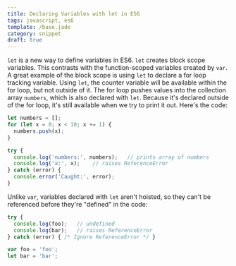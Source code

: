```yaml
---
title: Declaring Variables with let in ES6
tags: javascript, es6
template: /base.jade
category: snippet
draft: true
---
```


`let` is a new way to define variables in ES6. `let` creates block scope variables. This contrasts with the function-scoped variables created by `var`. A great example of the block scope is using `let` to declare a for loop tracking variable. Using `let`, the counter variable will be available within the for loop, but not outside of it. The for loop pushes values into the collection array `numbers`, which is also declared with `let`. Because it's declared outside of the for loop, it's still available when we try to print it out. Here's the code:

```javascript
let numbers = [];
for (let x = 0; x < 10; x += 1) {
  numbers.push(x);
}

try {
  console.log('numbers:', numbers);   // prints array of numbers
  console.log('x:', x);    // raises ReferenceError
} catch (error) {
  console.error('Caught:', error);
}
```

Unlike `var`, variables declared with `let` aren't hoisted, so they can't be referenced before they're "defined" in the code:

```javascript
try {
  console.log(foo);   // undefined
  console.log(bar);   // raises ReferenceError
} catch (error) { /* Ignore ReferenceError */ }

var foo = 'foo';
let bar = 'bar';
```
